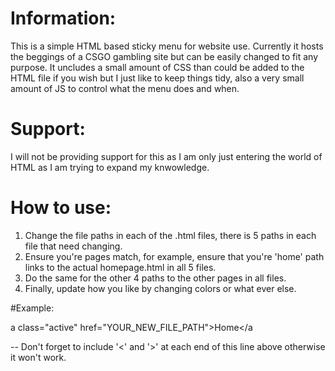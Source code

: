 # Information:

This is a simple HTML based sticky menu for website use. Currently it hosts the beggings of a CSGO gambling site but can be easily changed to fit any purpose. It uncludes a small amount of CSS than could be added to the HTML file if you wish but I just like to keep things tidy, also a very small amount of JS to control what the menu does and when.

# Support:

I will not be providing support for this as I am only just entering the world of HTML as I am trying to expand my knwowledge.

# How to use:
1. Change the file paths in each of the .html files, there is 5 paths in each file that need changing.
2. Ensure you're pages match, for example, ensure that you're 'home' path links to the actual homepage.html in all 5 files.
3. Do the same for the other 4 paths to the other pages in all files.
4. Finally, update how you like by changing colors or what ever else.

#Example:

a class="active" href="YOUR_NEW_FILE_PATH">Home</a

-- Don't forget to include '<' and '>' at each end of this line above otherwise it won't work.











